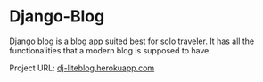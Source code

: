 # Django-Blog
Django blog is a blog app suited best for solo traveler. It has all the functionalities that a modern blog is supposed to have. 

Project URL: [dj-liteblog.herokuapp.com](http://dj-liteblog.herokuapp.com/)
